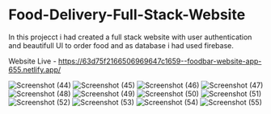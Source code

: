# Food-Delivery-Full-Stack-Website
 In this projecct i had created a full stack website with user authentication and beautifull UI to order food and as database i had used firebase.
 
 Website Live - https://63d75f2166506969647c1659--foodbar-website-app-655.netlify.app/
 

![Screenshot (44)](https://user-images.githubusercontent.com/83153656/215402995-8413744c-4e71-447d-8fe4-4d018af7f23c.png)
![Screenshot (45)](https://user-images.githubusercontent.com/83153656/215403077-9e0a0ad1-1aa1-4d51-949e-5fb145b14b7d.png)
![Screenshot (46)](https://user-images.githubusercontent.com/83153656/215403091-ae1b808e-5c3a-4387-b3f0-aaa90a66fcab.png)
![Screenshot (47)](https://user-images.githubusercontent.com/83153656/215403104-7ae1b6e2-906c-4d6a-b483-c4988a697758.png)
![Screenshot (48)](https://user-images.githubusercontent.com/83153656/215403113-f88ff046-e1e2-45f6-932c-9dcd5672a7fe.png)
![Screenshot (49)](https://user-images.githubusercontent.com/83153656/215403127-50ac2320-d194-42d3-921c-fbbb805c46f0.png)
![Screenshot (50)](https://user-images.githubusercontent.com/83153656/215403142-17c495f9-bccb-4879-ba08-6c46b74bca52.png)
![Screenshot (51)](https://user-images.githubusercontent.com/83153656/215403162-84b0cd10-6909-4270-a033-766430ed0cb8.png)
![Screenshot (52)](https://user-images.githubusercontent.com/83153656/215403178-f7b35e3a-b61d-4c3d-aa55-86ecf2c2d670.png)
![Screenshot (53)](https://user-images.githubusercontent.com/83153656/215403195-2378ca3f-d817-4723-b8db-a229b9304841.png)
![Screenshot (54)](https://user-images.githubusercontent.com/83153656/215403207-79b53e08-8869-41ec-b8af-fece74530083.png)
![Screenshot (55)](https://user-images.githubusercontent.com/83153656/215403220-063a2982-4855-4065-932e-f5e8a73591c8.png)
